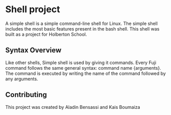 # Shell project

A simple shell is a simple command-line shell for Linux. The simple shell includes the most basic features present in the bash shell. This shell was built as a project for Holberton School.


## Syntax Overview

Like other shells, Simple shell is used by giving it commands. Every Fuji command follows the same general syntax: command name {arguments}. The command is executed by writing the name of the command followed by any arguments.

## Contributing
This project was created by Aladin Bensassi and Kais Boumaiza
